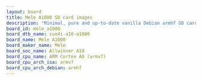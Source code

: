 ```yaml
---
layout: board
title: Mele A1000 SD card images
description: "Minimal, pure and up-to-date vanilla Debian armhf SD card images for Mele A1000 by Mele, SoC: Allwinner A10, CPU ISA: armv7"
board_id: mele_a1000
board_dtb_name: sun4i-a10-a1000
board_name: Mele A1000
board_maker_name: Mele
board_soc_name: Allwinner A10
board_cpu_name: ARM Cortex A8 (armv7)
board_cpu_arch_isa: armv7
board_cpu_arch_debian: armhf
---
```

